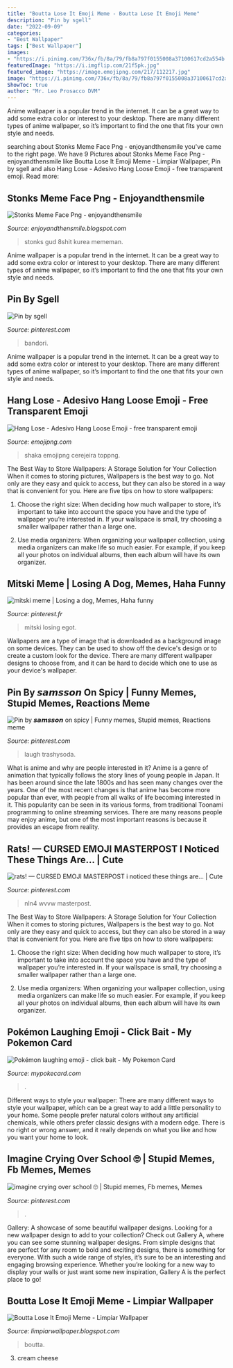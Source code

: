 ```yaml
---
title: "Boutta Lose It Emoji Meme - Boutta Lose It Emoji Meme"
description: "Pin by sgell"
date: "2022-09-09"
categories:
- "Best Wallpaper"
tags: ["Best Wallpaper"]
images:
- "https://i.pinimg.com/736x/fb/8a/79/fb8a797f0155008a37100617cd2a554b.jpg"
featuredImage: "https://i.imgflip.com/21f5pk.jpg"
featured_image: "https://image.emojipng.com/217/112217.jpg"
image: "https://i.pinimg.com/736x/fb/8a/79/fb8a797f0155008a37100617cd2a554b.jpg"
ShowToc: true
author: "Mr. Leo Prosacco DVM"
---
```



Anime wallpaper is a popular trend in the internet. It can be a great way to add some extra color or interest to your desktop. There are many different types of anime wallpaper, so it’s important to find the one that fits your own style and needs.

	

		
searching about Stonks Meme Face Png - enjoyandthensmile you've came to the right page. We have 9 Pictures about Stonks Meme Face Png - enjoyandthensmile like Boutta Lose It Emoji Meme - Limpiar Wallpaper, Pin by sgell and also Hang Lose - Adesivo Hang Loose Emoji - free transparent emoji. Read more:
		
    
## Stonks Meme Face Png - Enjoyandthensmile

<img loading=lazy src="https://i.pinimg.com/originals/aa/54/b2/aa54b242ee3e62442cb5b47274749096.png" onerror="this.onerror=null;this.src='https://tse4.mm.bing.net/th?id=OIP.LWBnYZtAiOMwEac1-rSCFgHaMF&amp;pid=15.1';" alt="Stonks Meme Face Png - enjoyandthensmile">

_Source: enjoyandthensmile.blogspot.com_

>stonks gud 8shit kurea mememan. 

	

Anime wallpaper is a popular trend in the internet. It can be a great way to add some extra color or interest to your desktop. There are many different types of anime wallpaper, so it’s important to find the one that fits your own style and needs.

    
## Pin By Sgell

<img loading=lazy src="https://i.pinimg.com/736x/0a/e8/af/0ae8afbf6c83141b3eedd353785a99da.jpg" onerror="this.onerror=null;this.src='https://tse1.mm.bing.net/th?id=OIP.b9IiOaeMr8wNFQHwNx_11wHaHO&amp;pid=15.1';" alt="Pin by sgell">

_Source: pinterest.com_

>bandori. 

	

Anime wallpaper is a popular trend in the internet. It can be a great way to add some extra color or interest to your desktop. There are many different types of anime wallpaper, so it’s important to find the one that fits your own style and needs.

    
## Hang Lose - Adesivo Hang Loose Emoji - Free Transparent Emoji

<img loading=lazy src="https://image.emojipng.com/217/112217.jpg" onerror="this.onerror=null;this.src='https://tse3.mm.bing.net/th?id=OIP.7mScK_WeP-TUTxgAHV-aYAHaEn&amp;pid=15.1';" alt="Hang Lose - Adesivo Hang Loose Emoji - free transparent emoji">

_Source: emojipng.com_

>shaka emojipng cerejeira toppng. 

	

The Best Way to Store Wallpapers: A Storage Solution for Your Collection
When it comes to storing pictures, Wallpapers is the best way to go. Not only are they easy and quick to access, but they can also be stored in a way that is convenient for you. Here are five tips on how to store wallpapers:
1) Choose the right size: When deciding how much wallpaper to store, it’s important to take into account the space you have and the type of wallpaper you’re interested in. If your wallspace is small, try choosing a smaller wallpaper rather than a large one.

2) Use media organizers: When organizing your wallpaper collection, using media organizers can make life so much easier. For example, if you keep all your photos on individual albums, then each album will have its own organizer.

    
## Mitski Meme | Losing A Dog, Memes, Haha Funny

<img loading=lazy src="https://i.pinimg.com/736x/7b/1d/5f/7b1d5f914fe86af293256c3c9367af27.jpg" onerror="this.onerror=null;this.src='https://tse1.mm.bing.net/th?id=OIP.pHMLwhEEb6E9uidCEneoXgHaJJ&amp;pid=15.1';" alt="mitski meme | Losing a dog, Memes, Haha funny">

_Source: pinterest.fr_

>mitski losing egot. 

	

Wallpapers are a type of image that is downloaded as a background image on some devices. They can be used to show off the device's design or to create a custom look for the device. There are many different wallpaper designs to choose from, and it can be hard to decide which one to use as your device's wallpaper.

    
## Pin By 𝙨𝙖𝙢𝙨𝙨𝙤𝙣 On Spicy | Funny Memes, Stupid Memes, Reactions Meme

<img loading=lazy src="https://i.pinimg.com/736x/fb/8a/79/fb8a797f0155008a37100617cd2a554b.jpg" onerror="this.onerror=null;this.src='https://tse3.mm.bing.net/th?id=OIP.660t0dF4SUAvPACY68lnTgHaIK&amp;pid=15.1';" alt="Pin by 𝙨𝙖𝙢𝙨𝙨𝙤𝙣 on spicy | Funny memes, Stupid memes, Reactions meme">

_Source: pinterest.com_

>laugh trashysoda. 

	

What is anime and why are people interested in it?
Anime is a genre of animation that typically follows the story lines of young people in Japan. It has been around since the late 1800s and has seen many changes over the years. One of the most recent changes is that anime has become more popular than ever, with people from all walks of life becoming interested in it. This popularity can be seen in its various forms, from traditional Toonami programming to online streaming services. There are many reasons people may enjoy anime, but one of the most important reasons is because it provides an escape from reality.

    
## Rats! — CURSED EMOJI MASTERPOST I Noticed These Things Are... | Cute

<img loading=lazy src="https://i.pinimg.com/originals/e0/66/50/e06650777afbb189994149909c26823f.png" onerror="this.onerror=null;this.src='https://tse3.mm.bing.net/th?id=OIP.dhSUrlCpdrHrnv_98q9AugHaHY&amp;pid=15.1';" alt="rats! — CURSED EMOJI MASTERPOST i noticed these things are... | Cute">

_Source: pinterest.com_

>nln4 wvvw masterpost. 

	

The Best Way to Store Wallpapers: A Storage Solution for Your Collection
When it comes to storing pictures, Wallpapers is the best way to go. Not only are they easy and quick to access, but they can also be stored in a way that is convenient for you. Here are five tips on how to store wallpapers:
1) Choose the right size: When deciding how much wallpaper to store, it’s important to take into account the space you have and the type of wallpaper you’re interested in. If your wallspace is small, try choosing a smaller wallpaper rather than a large one.

2) Use media organizers: When organizing your wallpaper collection, using media organizers can make life so much easier. For example, if you keep all your photos on individual albums, then each album will have its own organizer.

    
## Pokémon Laughing Emoji - Click Bait - My Pokemon Card

<img loading=lazy src="https://www.mypokecard.com/my/galery/Viu5r5ZcoRwr.jpg" onerror="this.onerror=null;this.src='https://tse4.mm.bing.net/th?id=OIP.0eblMXavRoABbyvG7pCkEAAAAA&amp;pid=15.1';" alt="Pokémon laughing emoji - click bait - My Pokemon Card">

_Source: mypokecard.com_

>. 

	

Different ways to style your wallpaper:
There are many different ways to style your wallpaper, which can be a great way to add a little personality to your home. Some people prefer natural colors without any artificial chemicals, while others prefer classic designs with a modern edge. There is no right or wrong answer, and it really depends on what you like and how you want your home to look.

    
## Imagine Crying Over School 🙄 | Stupid Memes, Fb Memes, Memes

<img loading=lazy src="https://i.pinimg.com/736x/13/0d/3f/130d3ff136b45ec73b6e34493f4d333d.jpg" onerror="this.onerror=null;this.src='https://tse1.mm.bing.net/th?id=OIP.SLL-P2a8PNIJJoZtuTFOEQHaHH&amp;pid=15.1';" alt="imagine crying over school 🙄 | Stupid memes, Fb memes, Memes">

_Source: pinterest.com_

>. 

	

Gallery: A showcase of some beautiful wallpaper designs.
Looking for a new wallpaper design to add to your collection? Check out Gallery A, where you can see some stunning wallpaper designs. From simple designs that are perfect for any room to bold and exciting designs, there is something for everyone. With such a wide range of styles, it’s sure to be an interesting and engaging browsing experience. Whether you’re looking for a new way to display your walls or just want some new inspiration, Gallery A is the perfect place to go!





	
	
    
## Boutta Lose It Emoji Meme - Limpiar Wallpaper

<img loading=lazy src="https://i.imgflip.com/21f5pk.jpg" onerror="this.onerror=null;this.src='https://tse1.mm.bing.net/th?id=OIP.zYsk8a6Y6a2PI83JRa_iYgHaHa&amp;pid=15.1';" alt="Boutta Lose It Emoji Meme - Limpiar Wallpaper">

_Source: limpiarwallpaper.blogspot.com_

>boutta. 

	

3. cream cheese 

